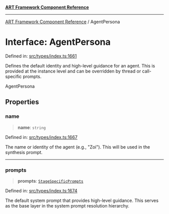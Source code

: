 [**ART Framework Component Reference**](../README.md)

***

[ART Framework Component Reference](../README.md) / AgentPersona

# Interface: AgentPersona

Defined in: [src/types/index.ts:1661](https://github.com/hashangit/ART/blob/e4c184bd9ffa5ef078ee6a88704f24584b173411/src/types/index.ts#L1661)

Defines the default identity and high-level guidance for an agent.
This is provided at the instance level and can be overridden by thread or call-specific prompts.

 AgentPersona

## Properties

### name

> **name**: `string`

Defined in: [src/types/index.ts:1667](https://github.com/hashangit/ART/blob/e4c184bd9ffa5ef078ee6a88704f24584b173411/src/types/index.ts#L1667)

The name or identity of the agent (e.g., "Zoi").
This will be used in the synthesis prompt.

***

### prompts

> **prompts**: [`StageSpecificPrompts`](StageSpecificPrompts.md)

Defined in: [src/types/index.ts:1674](https://github.com/hashangit/ART/blob/e4c184bd9ffa5ef078ee6a88704f24584b173411/src/types/index.ts#L1674)

The default system prompt that provides high-level guidance.
This serves as the base layer in the system prompt resolution hierarchy.
